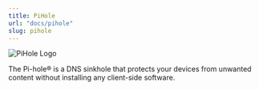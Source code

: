 ```yaml
---
title: PiHole 
url: "docs/pihole"
slug: pihole
---
```

![PiHole Logo](../images/administration/pihole.png)

The Pi-hole® is a DNS sinkhole that protects your devices from unwanted content without installing any client-side software.